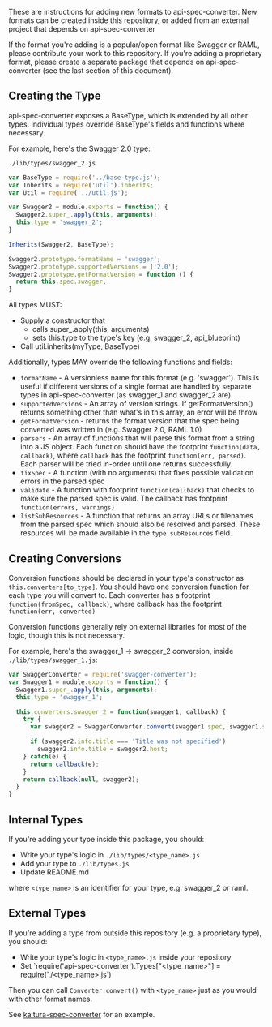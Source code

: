 These are instructions for adding new formats to api-spec-converter.
New formats can be created inside this repository, or added from an external project that depends on api-spec-converter

If the format you're adding is a popular/open format like Swagger or RAML, please contribute your work to this repository.
If you're adding a proprietary format, please create a separate package that depends on api-spec-converter (see the last section of this document).

## Creating the Type
api-spec-converter exposes a BaseType, which is extended by all other types.
Individual types override BaseType's fields and functions where necessary.

For example, here's the Swagger 2.0 type:

`./lib/types/swagger_2.js`
```js
var BaseType = require('../base-type.js');
var Inherits = require('util').inherits;
var Util = require('../util.js');

var Swagger2 = module.exports = function() {
  Swagger2.super_.apply(this, arguments);
  this.type = 'swagger_2';
}

Inherits(Swagger2, BaseType);

Swagger2.prototype.formatName = 'swagger';
Swagger2.prototype.supportedVersions = ['2.0'];
Swagger2.prototype.getFormatVersion = function () {
  return this.spec.swagger;
}
```

All types MUST:
* Supply a constructor that
  * calls super_.apply(this, arguments)
  * sets this.type to the type's key (e.g. swagger_2, api_blueprint)
* Call util.inherits(myType, BaseType)

Additionally, types MAY override the following functions and fields:
* `formatName` - A versionless name for this format (e.g. 'swagger'). This is useful if different versions of a single format are handled by separate types in api-spec-converter (as swagger_1 and swagger_2 are)
* `supportedVersions` - An array of version strings. If getFormatVersion() returns something other than what's in this array, an error will be throw
* `getFormatVersion` - returns the format version that the spec being converted was written in (e.g. Swagger 2.0, RAML 1.0)
* `parsers` - An array of functions that will parse this format from a string into a JS object. Each function should have the footprint `function(data, callback)`, where `callback` has the footprint `function(err, parsed)`. Each parser will be tried in-order until one returns successfully.
* `fixSpec` - A function (with no arguments) that fixes possible validation errors in the parsed spec
* `validate` - A function with footprint `function(callback)` that checks to make sure the parsed spec is valid. The callback has footprint `function(errors, warnings)`
* `listSubResources` - A function that returns an array URLs or filenames from the parsed spec which should also be resolved and parsed. These resources will be made available in the `type.subResources` field.

## Creating Conversions
Conversion functions should be declared in your type's constructor as `this.converters[to_type]`.
You should have one conversion function for each type you will convert to.
Each converter has a footprint `function(fromSpec, callback)`, where callback has the footprint `function(err, converted)`

Conversion functions generally rely on external libraries for most of the logic, though this is not necessary.

For example, here's the swagger_1 -> swagger_2 conversion, inside `./lib/types/swagger_1.js`:

```js
var SwaggerConverter = require('swagger-converter');
var Swagger1 = module.exports = function() {
  Swagger1.super_.apply(this, arguments);
  this.type = 'swagger_1';

  this.converters.swagger_2 = function(swagger1, callback) {
    try {
      var swagger2 = SwaggerConverter.convert(swagger1.spec, swagger1.subResources);

      if (swagger2.info.title === 'Title was not specified')
        swagger2.info.title = swagger2.host;
    } catch(e) {
      return callback(e);
    }
    return callback(null, swagger2);
  }
}
```

## Internal Types
If you're adding your type inside this package, you should:
* Write your type's logic in `./lib/types/<type_name>.js`
* Add your type to `./lib/types.js`
* Update README.md

where `<type_name>` is an identifier for your type, e.g. swagger_2 or raml.

## External Types
If you're adding a type from outside this repository (e.g. a proprietary type), you should:
* Write your type's logic in `<type_name>.js` inside your repository
* Set `require('api-spec-converter').Types["<type_name>"] = require('./<type_name>.js')

Then you can call `Converter.convert()` with `<type_name>` just as you would with other format names.

See [kaltura-spec-converter](https://github.com/bobby-brennan/kaltura-spec-converter/blob/master/index.js) for an example.
